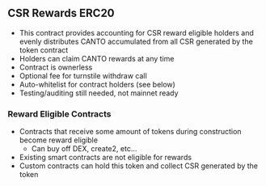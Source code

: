 ## CSR Rewards ERC20

- This contract provides accounting for CSR reward eligible holders and evenly distributes CANTO accumulated from all CSR generated by the token contract
- Holders can claim CANTO rewards at any time
- Contract is ownerless
- Optional fee for turnstile withdraw call
- Auto-whitelist for contract holders (see below) 
- Testing/auditing still needed, not mainnet ready

### Reward Eligible Contracts
- Contracts that receive some amount of tokens during construction become reward eligible
    - Can buy off DEX, create2, etc...
- Existing smart contracts are not eligible for rewards
- Custom contracts can hold this token and collect CSR generated by the token
